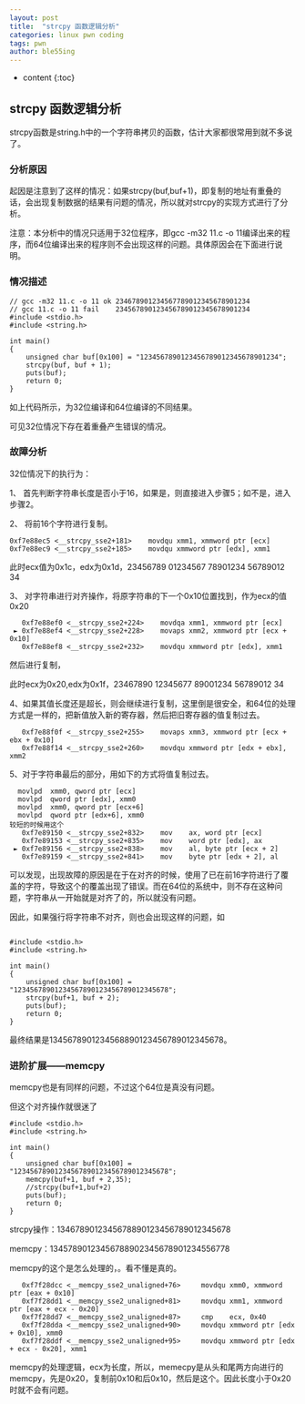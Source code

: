 ```yaml
---
layout: post
title:  "strcpy 函数逻辑分析"
categories: linux pwn coding 
tags: pwn
author: ble55ing
---
```


* content
{:toc}
## strcpy 函数逻辑分析

strcpy函数是string.h中的一个字符串拷贝的函数，估计大家都很常用到就不多说了。

### 分析原因

起因是注意到了这样的情况：如果strcpy(buf,buf+1)，即复制的地址有重叠的话，会出现复制数据的结果有问题的情况，所以就对strcpy的实现方式进行了分析。

注意：本分析中的情况只适用于32位程序，即gcc -m32 11.c -o 11编译出来的程序，而64位编译出来的程序则不会出现这样的问题。具体原因会在下面进行说明。

### 情况描述

```
// gcc -m32 11.c -o 11 ok 234678901234567789012345678901234
// gcc 11.c -o 11 fail    234567890123456789012345678901234
#include <stdio.h>
#include <string.h>

int main()
{
    unsigned char buf[0x100] = "1234567890123456789012345678901234";
    strcpy(buf, buf + 1);
    puts(buf);
    return 0;
}
```

如上代码所示，为32位编译和64位编译的不同结果。

可见32位情况下存在着重叠产生错误的情况。

### 故障分析

32位情况下的执行为：

1、	首先判断字符串长度是否小于16，如果是，则直接进入步骤5；如不是，进入步骤2。

2、	将前16个字符进行复制。

```
0xf7e88ec5 <__strcpy_sse2+181>    movdqu xmm1, xmmword ptr [ecx]
0xf7e88ec9 <__strcpy_sse2+185>    movdqu xmmword ptr [edx], xmm1
```

此时ecx值为0x1c，edx为0x1d，23456789 01234567 78901234 56789012 34

3、	对字符串进行对齐操作，将原字符串的下一个0x10位置找到，作为ecx的值0x20

```
   0xf7e88ef0 <__strcpy_sse2+224>    movdqa xmm1, xmmword ptr [ecx]
 ► 0xf7e88ef4 <__strcpy_sse2+228>    movaps xmm2, xmmword ptr [ecx + 0x10]
   0xf7e88ef8 <__strcpy_sse2+232>    movdqu xmmword ptr [edx], xmm1
```

然后进行复制，

此时ecx为0x20,edx为0x1f，23467890 12345677 89001234 56789012 34

4、如果其值长度还是超长，则会继续进行复制，这里倒是很安全，和64位的处理方式是一样的，把新值放入新的寄存器，然后把旧寄存器的值复制过去。

```
   0xf7e88f0f <__strcpy_sse2+255>    movaps xmm3, xmmword ptr [ecx + ebx + 0x10]
   0xf7e88f14 <__strcpy_sse2+260>    movdqu xmmword ptr [edx + ebx], xmm2
```

5、对于字符串最后的部分，用如下的方式将值复制过去。

```
  movlpd  xmm0, qword ptr [ecx]
  movlpd  qword ptr [edx], xmm0
  movlpd  xmm0, qword ptr [ecx+6]
  movlpd  qword ptr [edx+6], xmm0
较短的时候用这个
   0xf7e89150 <__strcpy_sse2+832>    mov    ax, word ptr [ecx]
   0xf7e89153 <__strcpy_sse2+835>    mov    word ptr [edx], ax
 ► 0xf7e89156 <__strcpy_sse2+838>    mov    al, byte ptr [ecx + 2]
   0xf7e89159 <__strcpy_sse2+841>    mov    byte ptr [edx + 2], al
```

可以发现，出现故障的原因是在于在对齐的时候，使用了已在前16字符进行了覆盖的字符，导致这个的覆盖出现了错误。而在64位的系统中，则不存在这种问题，字符串从一开始就是对齐了的，所以就没有问题。

因此，如果强行将字符串不对齐，则也会出现这样的问题，如

```

#include <stdio.h>
#include <string.h>

int main()
{
    unsigned char buf[0x100] = "12345678901234567890123456789012345678";
    strcpy(buf+1, buf + 2);
    puts(buf);
    return 0;
}
```

最终结果是1345678901234568890123456789012345678。

### 进阶扩展——memcpy

memcpy也是有同样的问题，不过这个64位是真没有问题。

但这个对齐操作就很迷了

```
#include <stdio.h>
#include <string.h>

int main()
{
    unsigned char buf[0x100] = "12345678901234567890123456789012345678";
    memcpy(buf+1, buf + 2,35);
    //strcpy(buf+1,buf+2)
    puts(buf);
    return 0;
}
```

strcpy操作：1346789012345678890123456789012345678

memcpy：13457890123456788902345678901234556778

memcpy的这个是怎么处理的，。看不懂是真的。

```
   0xf7f28dcc <__memcpy_sse2_unaligned+76>     movdqu xmm0, xmmword ptr [eax + 0x10]
   0xf7f28dd1 <__memcpy_sse2_unaligned+81>     movdqu xmm1, xmmword ptr [eax + ecx - 0x20]
   0xf7f28dd7 <__memcpy_sse2_unaligned+87>     cmp    ecx, 0x40
   0xf7f28dda <__memcpy_sse2_unaligned+90>     movdqu xmmword ptr [edx + 0x10], xmm0
   0xf7f28ddf <__memcpy_sse2_unaligned+95>     movdqu xmmword ptr [edx + ecx - 0x20], xmm1
```

memcpy的处理逻辑，ecx为长度，所以，memecpy是从头和尾两方向进行的memcpy，先是0x20，复制前0x10和后0x10，然后是这个。因此长度小于0x20时就不会有问题。